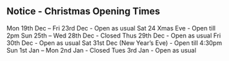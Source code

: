 
## Notice - Christmas Opening Times 

Mon 19th Dec – Fri 23rd Dec - Open as usual
Sat 24 Xmas Eve	- Open till 2pm
Sun 25th – Wed 28th  Dec	-	Closed
Thus 29th Dec -	Open as usual
Fri 30th Dec	-	Open as usual
Sat 31st Dec (New Year’s Eve)	-	Open till 4:30pm
Sun 1st Jan – Mon 2nd Jan	-	Closed
Tues 3rd Jan	-	Open as usual
